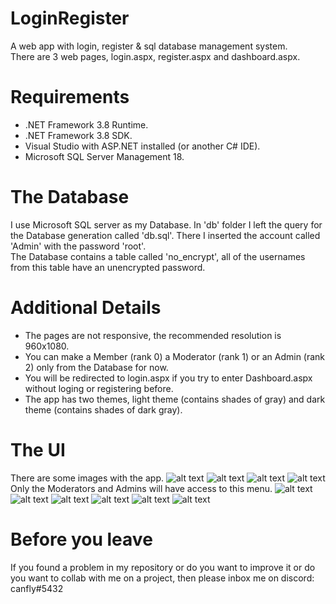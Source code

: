 # LoginRegister
A web app with login, register &amp; sql database management system.  
There are 3 web pages, login.aspx, register.aspx and dashboard.aspx.
# Requirements
- .NET Framework 3.8 Runtime. 
- .NET Framework 3.8 SDK.
- Visual Studio with ASP.NET installed (or another C# IDE).
- Microsoft SQL Server Management 18.
# The Database
I use Microsoft SQL server as my Database. In 'db' folder I left the query for the Database generation called 'db.sql'.
There I inserted the account called 'Admin' with the password 'root'.  
The Database contains a table called 'no_encrypt', all of the usernames from this table have an unencrypted password.
# Additional Details
- The pages are not responsive, the recommended resolution is 960x1080.
- You can make a Member (rank 0) a Moderator (rank 1) or an Admin (rank 2) only from the Database for now.
- You will be redirected to login.aspx if you try to enter Dashboard.aspx without loging or registering before.
- The app has two themes, light theme (contains shades of gray) and dark theme (contains shades of dark gray).
# The UI
There are some images with the app.
![alt text](https://github.com/ClaudiuBrandusa/LoginRegister/blob/images/images/0.PNG)
![alt text](https://github.com/ClaudiuBrandusa/LoginRegister/blob/images/images/1.PNG)
![alt text](https://github.com/ClaudiuBrandusa/LoginRegister/blob/images/images/2.PNG)
![alt text](https://github.com/ClaudiuBrandusa/LoginRegister/blob/images/images/3.PNG)
Only the Moderators and Admins will have access to this menu.
![alt text](https://github.com/ClaudiuBrandusa/LoginRegister/blob/images/images/4.PNG)
![alt text](https://github.com/ClaudiuBrandusa/LoginRegister/blob/images/images/5.PNG)
![alt text](https://github.com/ClaudiuBrandusa/LoginRegister/blob/images/images/6.PNG)
![alt text](https://github.com/ClaudiuBrandusa/LoginRegister/blob/images/images/7.PNG)
![alt text](https://github.com/ClaudiuBrandusa/LoginRegister/blob/images/images/8.PNG)
![alt text](https://github.com/ClaudiuBrandusa/LoginRegister/blob/images/images/9.PNG)
# Before you leave
If you found a problem in my repository or do you want to improve it or do you want to collab with me on a project, then please inbox me on discord: canfly#5432
